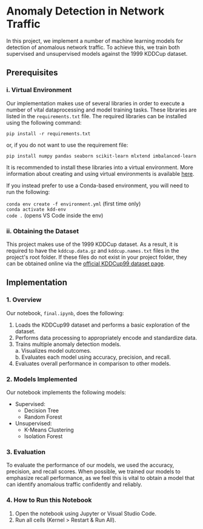 
# Anomaly Detection in Network Traffic

In this project, we implement a number of machine learning models for detection of anomalous network traffic. To achieve this, we train both supervised and unsupervised models against the 1999 KDDCup dataset.

## Prerequisites
### i. Virtual Environment
Our implementation makes use of several libraries in order to execute a number of vital dataprocessing and model training tasks. These libraries are listed in the `requirements.txt` file. The required libraries can be installed using the following command:

`pip install -r requirements.txt`

or, if you do not want to use the requirement file:

`pip install numpy pandas seaborn scikit-learn mlxtend imbalanced-learn`

It is recommended to install these libraries into a virtual environment. More information about creating and using virtual environments is available [here](https://docs.python.org/3/library/venv.html).

If you instead prefer to use  a Conda-based environment, you will need to run the following:

`conda env create -f environment.yml` (first time only) \
`conda activate kdd-env` \
`code .`  (opens VS Code inside the env)             


### ii. Obtaining the Dataset
This project makes use of the 1999 KDDCup dataset. As a result, it is required to have the `kddcup.data.gz` and `kddcup.names.txt` files in the project's root folder. If these files do not exist in your project folder, they can be obtained online via the [official KDDCup99 dataset page](https://kdd.ics.uci.edu/databases/kddcup99/kddcup99.html).

## Implementation

### 1. Overview
Our notebook, `final.ipynb`, does the following:
1. Loads the KDDCup99 dataset and performs a basic exploration of the dataset.
2. Performs data processing to appropriately encode and standardize data.
3. Trains multiple anomaly detection models. \
    a. Visualizes model outcomes. \
    b. Evaluates each model using accuracy, precision, and recall.
4. Evaluates overall performance in comparison to other models. 

### 2. Models Implemented
Our notebook implements the following models:

- Supervised:
  - Decision Tree
  - Random Forest
- Unsupervised:
  - K-Means Clustering
  - Isolation Forest

### 3. Evaluation
To evaluate the performance of our models, we used the accuracy, precision, and recall scores. When possible, we trained our models to emphasize recall performance, as we feel this is vital to obtain a model that can identify anomalous traffic confidently and reliably.

### 4. How to Run this Notebook
1. Open the notebook using Jupyter or Visual Studio Code.
2. Run all cells (Kernel > Restart & Run All).

